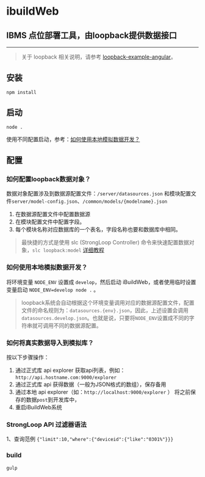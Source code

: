 # ibuildWeb
## IBMS 点位部署工具，由loopback提供数据接口

---

> 关于 loopback 相关说明，请参考 [loopback-example-angular](https://github.com/strongloop/loopback-example-angular)。
> 

## 安装
`npm install`


## 启动
`node .`

使用不同配置启动，参考：[如何使用本地模拟数据开发？](#develop-event)

## 配置

### 如何配置loopback数据对象？
数据对象配置涉及到数据源配置文件：`/server/datasources.json` 和模块配置文件`server/model-config.json`、`/common/models/{modelname}.json`

1. 在数据源配置文件中配置数据源
2. 在模块配置文件中配置字段。
3. 每个模块名称对应数据库的一个表名，字段名称也要和数据库中相同。

> 最快捷的方式是使用 slc (StrongLoop Controller) 命令来快速配置数据对象，`slc loopback:model`
> [详细教程](https://docs.strongloop.com/display/public/LB/Tutorial%3A+model+relations#Tutorial:modelrelations-Createmodels)


### <span id = "develop-event">如何使用本地模拟数据开发？</span>
将环境变量 `NODE_ENV` 设置成 `develop`，然后启动 iBuildWeb，或者使用临时设置变量启动 `NODE_ENV=develop node .` 。
>loopback系统会自动根据这个环境变量调用对应的数据源配置文件，配置文件的命名规则为：`datasources.{env}.json`，因此，上述设置会调用`datasources.develop.json`。也就是说，只要将`NODE_ENV`设置成不同的字符串就可调用不同的数据源配置。

### 如何将真实数据导入到模拟库？
按以下步骤操作：

1. 通过正式库 api explorer 获取api列表，例如：`http://api.hostname.com:9000/explorer` 
2. 通过正式库 api 获得数据（一般为JSON格式的数组），保存备用
3. 通过本地 api explorer（如：`http://localhost:9000/explorer` ） 将之前保存的数据`post`到开发库中，
4. 重启iBuildWeb系统

### StrongLoop API 过滤器语法
1、查询范例
  `{"limit":10,"where":{"deviceid":{"like":"0301%"}}}`

### build
   `gulp`

